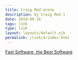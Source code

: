 ```yaml
---
title: Craig Mod wrote
description: by Craig Mod i
date: 2019-09-16
tags: link
type: link
layout: layouts/default.njk
permalink: /link/4/index.html
---
```


[Fast Software, the Best Software](https://craigmod.com/essays/fast_software/)
